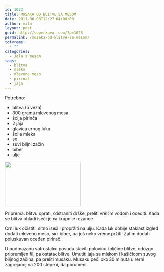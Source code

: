 ```yaml
---
id: 1023
title: MUSAKA OD BLITVE SA MESOM
date: 2011-06-08T12:27:04+00:00
author: mila
layout: post
guid: http://superkuvar.com/?p=1023
permalink: /musaka-od-blitve-sa-mesom/
totvreme:
  - ""
categories:
  - Jela s mesom
tags:
  - blitva
  - mleko
  - mleveno meso
  - pirinač
  - jaja
---
```

Potrebno:

  * blitva (5 veza)
  * 300 grama mlevenog mesa
  * šolja pirinča
  * 2 jaja
  * glavica crnog luka
  * šolja mleka
  * so
  * suvi biljni začin
  * biber
  * ulje

<img class="alignnone size-medium wp-image-1024" title="spanacmusaka" src="//superkuvar.com/wp-content/uploads/2011/06/spanacmusaka2-e1307535989206.jpg" alt="" width="244" height="144" /> 

Priprema: blitvu oprati, odstraniti drške, preliti vrelom vodom i ocediti. Kada se blitva ohladi iseći je na krupnije rezance.

Crni luk očistiti, sitno iseći i propržiti na ulju. Kada luk dobije staklast izgled dodati mleveno meso, so i biber, pa još neko vreme pržiti. Zatim dodati poluskuvan oceđen pirinač.

U podmazanu vatrostalnu posudu staviti polovinu količine blitve, odozgo pripremljen fil, pa ostatak blitve. Umutiti jaja sa mlekom i kašičicom suvog biljnog začina, pa preliti musaku. Musaku peći oko 30 minuta u rerni zagrejanoj na 200 stepeni, da porumeni.